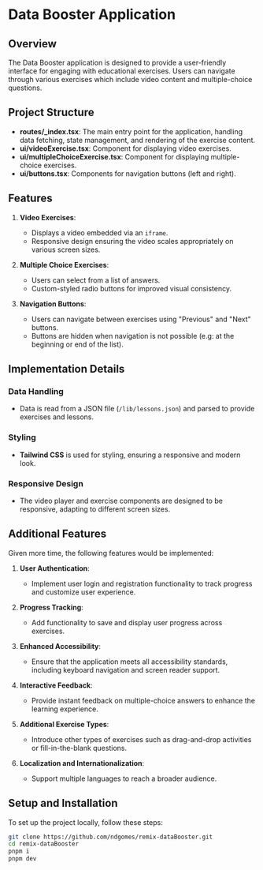 # Data Booster Application

## Overview

The Data Booster application is designed to provide a user-friendly interface for engaging with educational exercises. Users can navigate through various exercises which include video content and multiple-choice questions.

## Project Structure

- **routes/\_index.tsx**: The main entry point for the application, handling data fetching, state management, and rendering of the exercise content.
- **ui/videoExercise.tsx**: Component for displaying video exercises.
- **ui/multipleChoiceExercise.tsx**: Component for displaying multiple-choice exercises.
- **ui/buttons.tsx**: Components for navigation buttons (left and right).

## Features

1. **Video Exercises**:

   - Displays a video embedded via an `iframe`.
   - Responsive design ensuring the video scales appropriately on various screen sizes.

2. **Multiple Choice Exercises**:

   - Users can select from a list of answers.
   - Custom-styled radio buttons for improved visual consistency.

3. **Navigation Buttons**:
   - Users can navigate between exercises using "Previous" and "Next" buttons.
   - Buttons are hidden when navigation is not possible (e.g: at the beginning or end of the list).

## Implementation Details

### Data Handling

- Data is read from a JSON file (`/lib/lessons.json`) and parsed to provide exercises and lessons.

### Styling

- **Tailwind CSS** is used for styling, ensuring a responsive and modern look.

### Responsive Design

- The video player and exercise components are designed to be responsive, adapting to different screen sizes.

## Additional Features

Given more time, the following features would be implemented:

1. **User Authentication**:

   - Implement user login and registration functionality to track progress and customize user experience.

2. **Progress Tracking**:

   - Add functionality to save and display user progress across exercises.

3. **Enhanced Accessibility**:

   - Ensure that the application meets all accessibility standards, including keyboard navigation and screen reader support.

4. **Interactive Feedback**:

   - Provide instant feedback on multiple-choice answers to enhance the learning experience.

5. **Additional Exercise Types**:

   - Introduce other types of exercises such as drag-and-drop activities or fill-in-the-blank questions.

6. **Localization and Internationalization**:
   - Support multiple languages to reach a broader audience.

## Setup and Installation

To set up the project locally, follow these steps:

```bash
git clone https://github.com/ndgomes/remix-dataBooster.git
cd remix-dataBooster
pnpm i
pnpm dev
```
